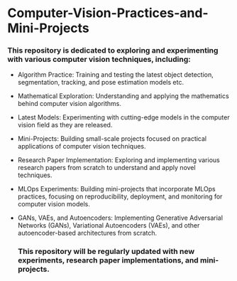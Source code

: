 # Computer-Vision-Practices-and-Mini-Projects
### This repository is dedicated to exploring and experimenting with various computer vision techniques, including:

* Algorithm Practice: Training and testing the latest object detection, segmentation, tracking, and pose estimation models etc.
  
* Mathematical Exploration: Understanding and applying the mathematics behind computer vision algorithms.

* Latest Models: Experimenting with cutting-edge models in the computer vision field as they are released.
  
* Mini-Projects: Building small-scale projects focused on practical applications of computer vision techniques.
  
* Research Paper Implementation: Exploring and implementing various research papers from scratch to understand and apply novel techniques.
  
* MLOps Experiments: Building mini-projects that incorporate MLOps practices, focusing on reproducibility, deployment, and monitoring for computer vision models.

* GANs, VAEs, and Autoencoders: Implementing Generative Adversarial Networks (GANs), Variational Autoencoders (VAEs), and other autoencoder-based architectures from scratch.
  
  ### This repository will be regularly updated with new experiments, research paper implementations, and mini-projects.
